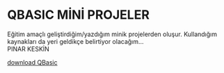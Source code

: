 # QBASIC MİNİ PROJELER
Eğitim amaçlı geliştirdiğim/yazdığım minik projelerden oluşur.
Kullandığım kaynakları da yeri geldikçe belirtiyor olacağım...
<br>
PINAR KESKİN

[download QBasic](https://qb64.com/)
